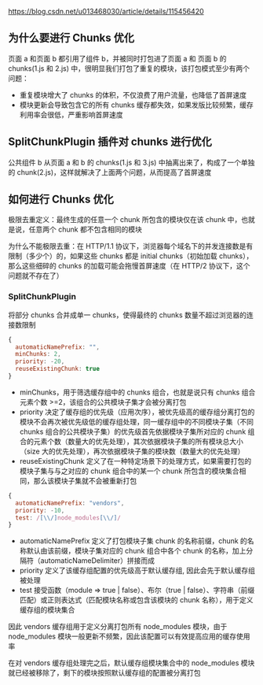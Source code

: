 https://blog.csdn.net/u013468030/article/details/115456420

## 为什么要进行 Chunks 优化

页面 a 和页面 b 都引用了组件 b，并被同时打包进了页面 a 和 页面 b 的 chunks(1.js 和 2.js) 中，很明显我们打包了重复的模块，该打包模式至少有两个问题：

- 重复模块增大了 chunks 的体积，不仅浪费了用户流量，也降低了首屏速度
- 模块更新会导致包含它的所有 chunks 缓存都失效，如果发版比较频繁，缓存利用率会很低，严重影响首屏速度

## SplitChunkPlugin 插件对 chunks 进行优化

公共组件 b 从页面 a 和 b 的 chunks(1.js 和 3.js) 中抽离出来了，构成了一个单独的 chunk(2.js)，这样就解决了上面两个问题，从而提高了首屏速度

## 如何进行 Chunks 优化

极限去重定义：最终生成的任意一个 chunk 所包含的模块仅在该 chunk 中，也就是说，任意两个 chunk 都不包含相同的模块

为什么不能极限去重：在 HTTP/1.1 协议下，浏览器每个域名下的并发连接数是有限制（多少个）的，如果这些 chunks 都是 initial chunks（初始加载 chunks），那么这些细碎的 chunks 的加载可能会拖慢首屏速度（在 HTTP/2 协议下，这个问题就不存在了）

### SplitChunkPlugin

将部分 chunks 合并成单一 chunks，使得最终的 chunks 数量不超过浏览器的连接数限制

```js
{
  automaticNamePrefix: "",
  minChunks: 2,
  priority: -20,
  reuseExistingChunk: true
}

```

- minChunks，用于筛选缓存组中的 chunks 组合，也就是说只有 chunks 组合元素个数 >=2，该组合的公共模块子集才会被分离打包
- priority 决定了缓存组的优先级（应用次序），被优先级高的缓存组分离打包的模块不会再次被优先级低的缓存组处理，同一缓存组中的不同模块子集（不同 chunks 组合的公共模块子集）的优先级首先依据模块子集所对应的 chunk 组合的元素个数（数量大的优先处理），其次依据模块子集的所有模块总大小（size 大的优先处理），再次依据模块子集的模块数（数量大的优先处理）
- reuseExistingChunk 定义了在一种特定场景下的处理方式，如果需要打包的模块子集与与之对应的 chunk 组合中的某一个 chunk 所包含的模块集合相同，那么该模块子集就不会被重新打包

```js
{
  automaticNamePrefix: "vendors",
  priority: -10,
  test: /[\\/]node_modules[\\/]/
}

```

- automaticNamePrefix 定义了打包模块子集 chunk 的名称前缀，chunk 的名称默认由该前缀，模块子集对应的 chunk 组合中各个 chunk 的名称，加上分隔符（automaticNameDelimiter）拼接而成
- priority 定义了该缓存组配置的优先级高于默认缓存组, 因此会先于默认缓存组被处理
- test 接受函数（module => true | false）、布尔（true | false）、字符串（前缀匹配）或正则表达式（匹配模块名称或包含该模块的 chunk 名称），用于定义缓存组的模块集合

因此 vendors 缓存组用于定义分离打包所有 node_modules 模块，由于 node_modules 模块一般更新不频繁，因此该配置可以有效提高应用的缓存使用率

在对 vendors 缓存组处理完之后，默认缓存组模块集合中的 node_modules 模块就已经被移除了，剩下的模块按照默认缓存组的配置被分离打包
